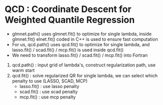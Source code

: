 # QCD : Coordinate Descent for Weighted Quantile Regression

- glmnet.path() uses glmnet.fit() to optimize for single lambda, inside glmnet.fit() elnet.fit() coded in C++ is used to ensure fast computation
- For us, qcd.path() uses qcd.fit() to optimize for single lambda, and lasso.fit() / scad.fit() / mcp.fit() is used inside qcd.fit()
- We need to transform lasso.fit() / scad.fit() / mcp.fit() into Fortran

1. qcd.path() : input grid of lambda's, construct regularization path, use warm start 
2. qcd.fit() : solve regularized QR for single lambda, we can select which penalty to use (LASSO, SCAD, MCP)
   - lasso.fit() : use lasso penalty
   - scad.fit() : use scad penalty
   - mcp.fit() : use mcp penalty
